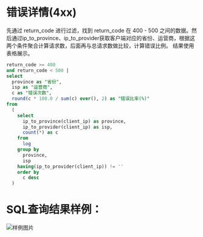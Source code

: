 # 错误详情(4xx)

先通过 return_code 进行过滤，找到 return_code 在 400 - 500 之间的数据。然后通过ip_to_province、ip_to_provider获取客户端对应的省份、运营商，根据这两个条件聚合计算请求数，后面再与总请求数做比较，计算错误比例。
结果使用表格展示。





```SQL
return_code >= 400
and return_code < 500 |
select
  province as "省份",
  isp as "运营商",
  c as "错误次数",
  round(c * 100.0 / sum(c) over(), 2) as "错误比率(%)"
from
  (
    select
      ip_to_province(client_ip) as province,
      ip_to_provider(client_ip) as isp,
      count(*) as c
    from
      log
    group by
      province,
      isp
    having(ip_to_provider(client_ip)) != ''
    order by
      c desc
  )
```

# SQL查询结果样例：

![样例图片](http://slsconsole.oss-cn-hangzhou.aliyuncs.com/sql_sample/%E9%94%99%E8%AF%AF%E8%AF%A6%E6%83%85(4xx)1585125884.png)